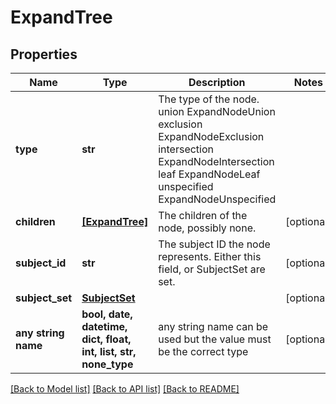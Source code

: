# ExpandTree


## Properties
Name | Type | Description | Notes
------------ | ------------- | ------------- | -------------
**type** | **str** | The type of the node. union ExpandNodeUnion exclusion ExpandNodeExclusion intersection ExpandNodeIntersection leaf ExpandNodeLeaf unspecified ExpandNodeUnspecified | 
**children** | [**[ExpandTree]**](ExpandTree.md) | The children of the node, possibly none. | [optional] 
**subject_id** | **str** | The subject ID the node represents. Either this field, or SubjectSet are set. | [optional] 
**subject_set** | [**SubjectSet**](SubjectSet.md) |  | [optional] 
**any string name** | **bool, date, datetime, dict, float, int, list, str, none_type** | any string name can be used but the value must be the correct type | [optional]

[[Back to Model list]](../README.md#documentation-for-models) [[Back to API list]](../README.md#documentation-for-api-endpoints) [[Back to README]](../README.md)


